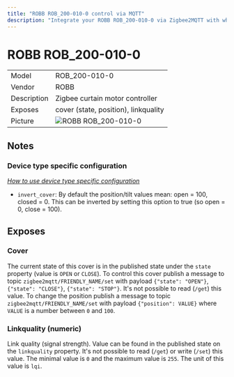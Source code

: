 ```yaml
---
title: "ROBB ROB_200-010-0 control via MQTT"
description: "Integrate your ROBB ROB_200-010-0 via Zigbee2MQTT with whatever smart home infrastructure you are using without the vendors bridge or gateway."
---
```


<!-- !!!! -->
<!-- ATTENTION: This file is auto-generated through docgen! -->
<!-- You can only edit the "## Notes"-Section. -->
<!-- !!!! -->

# ROBB ROB_200-010-0

|     |     |
|-----|-----|
| Model | ROB_200-010-0  |
| Vendor  | ROBB  |
| Description | Zigbee curtain motor controller |
| Exposes | cover (state, position), linkquality |
| Picture | ![ROBB ROB_200-010-0](https://psi-4ward.github.io/zigbee2mqtt-docs/images/devices/ROB_200-010-0.jpg) |


## Notes

### Device type specific configuration
*[How to use device type specific configuration](../information/configuration.md)*

* `invert_cover`: By default the position/tilt values mean: open = 100, closed = 0. This can be inverted by setting this option to true (so open = 0, close = 100).



## Exposes

### Cover 
The current state of this cover is in the published state under the `state` property (value is `OPEN` or `CLOSE`).
To control this cover publish a message to topic `zigbee2mqtt/FRIENDLY_NAME/set` with payload `{"state": "OPEN"}`, `{"state": "CLOSE"}`, `{"state": "STOP"}`.
It's not possible to read (`/get`) this value.
To change the position publish a message to topic `zigbee2mqtt/FRIENDLY_NAME/set` with payload `{"position": VALUE}` where `VALUE` is a number between `0` and `100`.

### Linkquality (numeric)
Link quality (signal strength).
Value can be found in the published state on the `linkquality` property.
It's not possible to read (`/get`) or write (`/set`) this value.
The minimal value is `0` and the maximum value is `255`.
The unit of this value is `lqi`.


